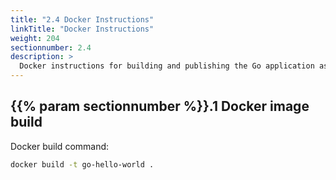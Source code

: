 ```yaml
---
title: "2.4 Docker Instructions"
linkTitle: "Docker Instructions"
weight: 204
sectionnumber: 2.4
description: >
  Docker instructions for building and publishing the Go application as container image.
---
```



## {{% param sectionnumber %}}.1 Docker image build

Docker build command:

```bash
docker build -t go-hello-world .
```

